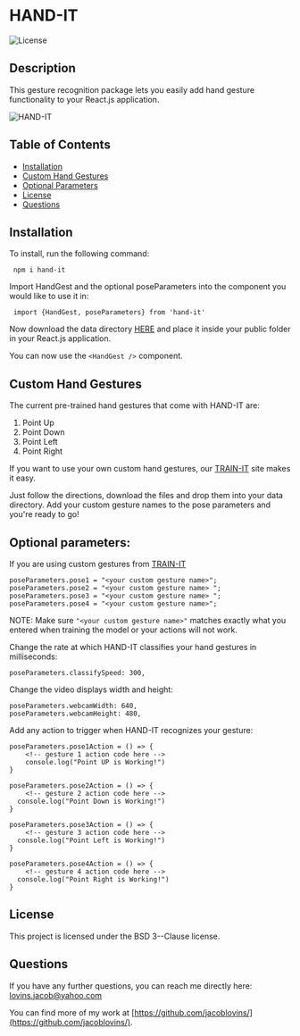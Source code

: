 # HAND-IT
      
    
![License](https://img.shields.io/badge/License-APACHE%202.0-blue.svg)

## Description

This gesture recognition package lets you easily add hand gesture functionality to your React.js application.


​![HAND-IT](handit2.gif)



## Table of Contents

* [Installation](#installation)
* [Custom Hand Gestures](#custom-hand-gestures)
* [Optional Parameters](#optional-parameters)
* [License](#license)
* [Questions](#questions)




## Installation

To install, run the following command:

``` npm i hand-it```

Import HandGest and the optional poseParameters into the component you would like to use it in:

``` import {HandGest, poseParameters} from 'hand-it'```

Now download the data directory [HERE](https://minhaskamal.github.io/DownGit/#/home?url=https://github.com/jacoblovins/HAND-IT/tree/master/data) and place it inside your public folder in your React.js application.

You can now use the ```<HandGest />``` component.

## Custom Hand Gestures

The current pre-trained hand gestures that come with HAND-IT are:
1. Point Up
2. Point Down
3. Point Left
4. Point Right

If you want to use your own custom hand gestures, our [TRAIN-IT](https://jacoblovins.github.io/TRAIN-IT/) site makes it easy.

Just follow the directions, download the files and drop them into your data directory. Add your custom gesture names to the pose parameters and you're ready to go!

## Optional parameters:

If you are using custom gestures from [TRAIN-IT](https://jacoblovins.github.io/TRAIN-IT/)
``` 
poseParameters.pose1 = "<your custom gesture name>";
poseParameters.pose2 = "<your custom gesture name> ";
poseParameters.pose3 = "<your custom gesture name> ";
poseParameters.pose4 = "<your custom gesture name>";
```
NOTE: Make sure ```"<your custom gesture name>"``` matches exactly what you entered when training the model or your actions will not work.

Change the rate at which HAND-IT classifies your hand gestures in milliseconds:
```
poseParameters.classifySpeed: 300,
```

Change the video displays width and height:
```
poseParameters.webcamWidth: 640,
poseParameters.webcamHeight: 480,
```

Add any action to trigger when HAND-IT recognizes your gesture:
```
poseParameters.pose1Action = () => {
    <!-- gesture 1 action code here -->
    console.log("Point UP is Working!")
}

poseParameters.pose2Action = () => {
    <!-- gesture 2 action code here -->
  console.log("Point Down is Working!")
}

poseParameters.pose3Action = () => {
    <!-- gesture 3 action code here -->
  console.log("Point Left is Working!")
}

poseParameters.pose4Action = () => {
    <!-- gesture 4 action code here -->
  console.log("Point Right is Working!")
} 
```



## License

This project is licensed under the BSD 3--Clause license.




## Questions

If you have any further questions, you can reach me directly here: lovins.jacob@yahoo.com

You can find more of my work at [https://github.com/jacoblovins/](https://github.com/jacoblovins/).
